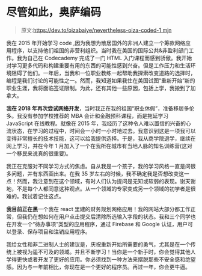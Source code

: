 # 尽管如此，奥萨编码

> 原文:[https://dev.to/oizabaiye/nevertheless-oiza-coded-1 mjn](https://dev.to/oizabaiye/nevertheless-oiza-coded--1mjn)

我在 2015 年开始学习 code ,因为我想为散居国外的非洲人建立一个筹款网络应用程序，以支持他们祖国的非营利组织。当时我在美国的国际公共&非盈利部门工作。我为自己在 Codecademy 完成了一门 HTML 入门课程而感到骄傲。我开始对学习更多代码和构建重要有用的东西的可能性感到兴奋。但是工作压力和生活环境阻碍了他们。一年后，当我和一位职业教练一起帮助我探索改变道路的选择时，编程是我们讨论的可能性之一。然而，我知道如果我住在美国试图“重新开始”新的职业生涯，我将面临签证限制。为此，还有其他一些原因，包括上学，我搬到了加拿大。

**我在 2018 年再次尝试网络开发**，当时我正在我的祖国“职业休假”，准备移居多伦多。我没有参加学校推荐的 MBA 会计和金融预科课程，而是拖延学习 JavaScript 在线教程。就像在 2015 年，我经历了这种令人难以置信的兴奋的心流状态，在学习的过程中，时间会一小时一小时地过去。我意识到这是一项我可以变得非常擅长的技术技能，这可以给我提供选择。于是，我从商学院退学，继续在网上学习，并在今年 1 月加入了一个在我所在城市有当地人脉的知名训练营(这对一个移民来说真的很重要)。

我正在克服对不同学习方式的焦虑。自从我是一个孩子，我的学习风格一直是问很多问题，并有东西画出来。在我 35 岁左右的时候，我不确定我是否想改变这一点！然而，我注意到在这个领域，有时人们认为提问是无知或软弱的表现。谢天谢地，不是每个人都同意这种观点。从一个领域的专家变成另一个领域的初学者是很难的。我试着记住这点。

**我目前正在黑**一个我在 react 里建的财务规划网络应用！我的网站大部分都工作正常，但我仍在想如何在用户点击提交后清除所选输入字段的状态。我和三个同学也在开发一个“待办事项”类型的应用程序，通过 Firebase 和 Google 认证，用户可以登录、保存项目和注销应用程序。

我给女性和非二进制人士的建议是，庆祝重新开始所需要的勇气，尤其是在一个传统上被视为遥不可及的领域。并且不断学习！当你是一个新手时，你会觉得其他人学得更快或者开发了更好的应用。你必须找到一种方法来摆脱那些不安全感和绝望感。因为与一年前相比，你现在是一个更好的程序员。再过一年，你会更牛逼。